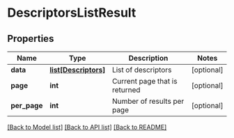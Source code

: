 # DescriptorsListResult

## Properties
Name | Type | Description | Notes
------------ | ------------- | ------------- | -------------
**data** | [**list[Descriptors]**](Descriptors.md) | List of descriptors | [optional] 
**page** | **int** | Current page that is returned | [optional] 
**per_page** | **int** | Number of results per page | [optional] 

[[Back to Model list]](../README.md#documentation-for-models) [[Back to API list]](../README.md#documentation-for-api-endpoints) [[Back to README]](../README.md)

